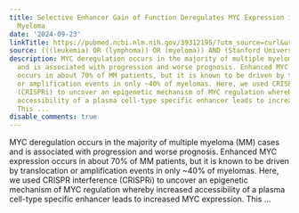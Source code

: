 ```yaml
---
title: Selective Enhancer Gain of Function Deregulates MYC Expression in Multiple
  Myeloma
date: '2024-09-23'
linkTitle: https://pubmed.ncbi.nlm.nih.gov/39312195/?utm_source=curl&utm_medium=rss&utm_campaign=pubmed-2&utm_content=1Rkszs2HVZ2RHP33OibaNFew6VK-LzjJWTD4GwmLlk8B-wCceh&fc=20220923065203&ff=20240924183414&v=2.18.0.post9+e462414
source: (((leukemia) OR (lymphoma)) OR (myeloma)) AND (Stanford University[Affiliation])
description: MYC deregulation occurs in the majority of multiple myeloma (MM) cases
  and is associated with progression and worse prognosis. Enhanced MYC expression
  occurs in about 70% of MM patients, but it is known to be driven by translocation
  or amplification events in only ~40% of myelomas. Here, we used CRISPR interference
  (CRISPRi) to uncover an epigenetic mechanism of MYC regulation whereby increased
  accessibility of a plasma cell-type specific enhancer leads to increased MYC expression.
  This ...
disable_comments: true
---
```

MYC deregulation occurs in the majority of multiple myeloma (MM) cases and is associated with progression and worse prognosis. Enhanced MYC expression occurs in about 70% of MM patients, but it is known to be driven by translocation or amplification events in only ~40% of myelomas. Here, we used CRISPR interference (CRISPRi) to uncover an epigenetic mechanism of MYC regulation whereby increased accessibility of a plasma cell-type specific enhancer leads to increased MYC expression. This ...
